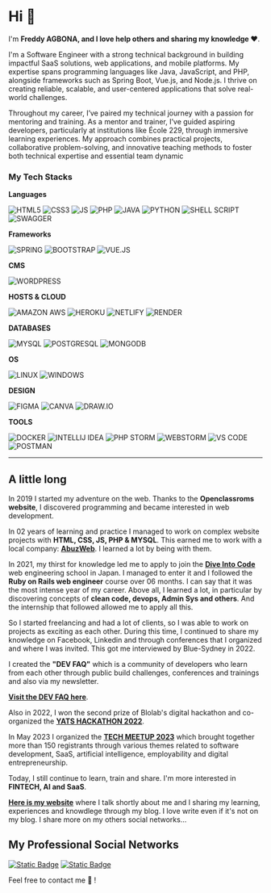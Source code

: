 # Hi 👋

I'm **Freddy AGBONA, and I love help others and sharing my knowledge ❤️**.

I'm a Software Engineer with a strong technical background in building impactful SaaS solutions, web applications, and mobile platforms. My expertise spans programming languages like Java, JavaScript, and PHP, alongside frameworks such as Spring Boot, Vue.js, and Node.js. I thrive on creating reliable, scalable, and user-centered applications that solve real-world challenges.

Throughout my career, I’ve paired my technical journey with a passion for mentoring and training. As a mentor and trainer, I’ve guided aspiring developers, particularly at institutions like École 229, through immersive learning experiences. My approach combines practical projects, collaborative problem-solving, and innovative teaching methods to foster both technical expertise and essential team dynamic

### My Tech Stacks

**Languages**

![HTML5](https://img.shields.io/badge/HTML5-%23fff?style=for-the-badge&logo=html5&logoColor=%23fff&color=%23E34F26)
![CSS3](https://img.shields.io/badge/CSS3-%231572B6?style=for-the-badge&logo=css3)
![JS](https://img.shields.io/badge/JS-%23F7DF1E?style=for-the-badge&logo=javascript&logoColor=white)
![PHP](https://img.shields.io/badge/PHP-%23777BB4?style=for-the-badge&logo=php&logoColor=%23fff)
![JAVA](https://img.shields.io/badge/JAVA-blue?style=for-the-badge&logoColor=%23fff)
![PYTHON](https://img.shields.io/badge/PYTHON-%233776AB?style=for-the-badge&logo=python&logoColor=%23fff)
![SHELL SCRIPT](https://img.shields.io/badge/SHELL_SCRIPT-%23000?style=for-the-badge&logo=gnubash&logoColor=%23fff)
![SWAGGER](https://img.shields.io/badge/SWAGGER-%2385EA2D?style=for-the-badge&logo=swagger&logoColor=%23fff)

**Frameworks**


![SPRING](https://img.shields.io/badge/SPRING-%236DB33F?style=for-the-badge&logo=spring&logoColor=%23fff)
![BOOTSTRAP](https://img.shields.io/badge/BOOTSTRAP-%237952B3?style=for-the-badge&logo=bootstrap&logoColor=%23fff)
![VUE.JS](https://img.shields.io/badge/VUE_JS-%234FC08D?style=for-the-badge&logo=vuedotjs&logoColor=%23fff)


**CMS**

![WORDPRESS](https://img.shields.io/badge/WORDPRESS-%2321759B?style=for-the-badge&logo=wordpress&logoColor=%23fff)

**HOSTS & CLOUD**

![AMAZON AWS](https://img.shields.io/badge/AWS-%23232F3E?style=for-the-badge&logo=amazonaws&logoColor=%23fff)
![HEROKU](https://img.shields.io/badge/HEROKU-%23430098?style=for-the-badge&logo=heroku&logoColor=%23fff)
![NETLIFY](https://img.shields.io/badge/NETLIFY-%2300C7B7?style=for-the-badge&logo=netlify&logoColor=%23fff)
![RENDER](https://img.shields.io/badge/RENDER-%2346E3B7?style=for-the-badge&logo=render&logoColor=%23fff)

**DATABASES**

![MYSQL](https://img.shields.io/badge/MYSQL-%234479A1?style=for-the-badge&logo=mysql&logoColor=%23fff)
![POSTGRESQL](https://img.shields.io/badge/POSTGRESQL-%234169E1?style=for-the-badge&logo=postgresql&logoColor=%23fff)
![MONGODB](https://img.shields.io/badge/MONGODB-%2347A248?style=for-the-badge&logo=mongodb&logoColor=%23fff)

**OS**

![LINUX](https://img.shields.io/badge/LINUX-%23FCC624?style=for-the-badge&logo=linux&logoColor=%23fff)
![WINDOWS](https://img.shields.io/badge/WINDOWS-%230078D4?style=for-the-badge&logo=windows&logoColor=%23fff)

**DESIGN**

![FIGMA](https://img.shields.io/badge/FIGMA-%23F24E1E?style=for-the-badge&logo=figma&logoColor=%23fff)
![CANVA](https://img.shields.io/badge/CANVA-%2300C4CC?style=for-the-badge&logo=canva&logoColor=%23fff)
![DRAW.IO](https://img.shields.io/badge/DRAW.IO-%23F08705?style=for-the-badge&logo=diagramsdotnet&logoColor=%23fff)

**TOOLS**

![DOCKER](https://img.shields.io/badge/DOCKER-%232496ED?style=for-the-badge&logo=docker&logoColor=%23fff)
![INTELLIJ IDEA](https://img.shields.io/badge/INTELLIJ_IDEA-%23000000?style=for-the-badge&logo=intellijidea&logoColor=%23fff)
![PHP STORM](https://img.shields.io/badge/PHP_STORM-%23000000?style=for-the-badge&logo=phpstorm&logoColor=%23fff)
![WEBSTORM](https://img.shields.io/badge/WEBSTORM-%23000000?style=for-the-badge&logo=webstorm&logoColor=%23fff)
![VS CODE](https://img.shields.io/badge/VS_CODE-%23007ACC?style=for-the-badge&logo=visualstudiocode&logoColor=%23fff)
![POSTMAN](https://img.shields.io/badge/POSTMAN-%23FF6C37?style=for-the-badge&logo=postman&logoColor=%23fff)

___

## A little long

In 2019 I started my adventure on the web. Thanks to the **Openclassroms website**, I discovered programming and became interested in web development.

In 02 years of learning and practice I managed to work on complex website projects with **HTML, CSS, JS, PHP & MYSQL**. This earned me to work with a local company: **[AbuzWeb](https://abuzweb.com)**. I learned a lot by being with them.

In 2021, my thirst for knowledge led me to apply to join the **[Dive Into Code](https://diveintocode.jp/)** web engineering school in Japan. I managed to enter it and I followed the **Ruby on Rails web engineer** course over 06 months. I can say that it was the most intense year of my career. Above all, I learned a lot, in particular by discovering concepts of **clean code, devops, Admin Sys and others**. And the internship that followed allowed me to apply all this.

So I started freelancing and had a lot of clients, so I was able to work on projects as exciting as each other. During this time, I continued to share my knowledge on Facebook, Linkedin and through conferences that I organized and where I was invited. This got me interviewed by Blue-Sydney in 2022.

I created the **"DEV FAQ"** which is a community of developers who learn from each other through public build challenges, conferences and trainings and also via my newsletter.

**[Visit the DEV FAQ here](https://kloo.me/faqdudev)**.

Also in 2022, I won the second prize of Blolab's digital hackathon and co-organized the **[YATS HACKATHON 2022](https://lechasseurinfos.net/yats-hackathon-2022-katre-remporte-premier-prix/)**.

In May 2023 I organized the **[TECH MEETUP 2023](https://www.linkedin.com/posts/fredthedev_faqdudev-fredthedev-techmeetup2023-activity-7066353004181905408-7yb4?utm_source=share&utm_medium=member_desktop)** which brought together more than 150 registrants through various themes related to software development, SaaS, artificial intelligence, employability and digital entrepreneurship.

Today, I still continue to learn, train and share. I'm more interested in **FINTECH, AI and SaaS**.




**[Here is my website](https://fredthedev.com)** where I talk shortly about me and I sharing my learning, experiences and knowdlege through my blog. I love write even if it's not on my blog. I share more on my others social networks...

## My Professional Social Networks

<a href="https://www.facebook.com/freddy.agbona.3" target="_blank"><img alt="Static Badge" src="https://img.shields.io/badge/FACEBOOK-%231877F2?style=for-the-badge&logo=facebook&logoColor=%23fff"></a>
<a href="https://www.linkedin.com/in/fredthedev/" target="_blank"><img alt="Static Badge" src="https://img.shields.io/badge/LINKEDIN-%230A66C2?style=for-the-badge&logo=linkedin&logoColor=%23fff">
</a>


Feel free to contact me 💌 !
